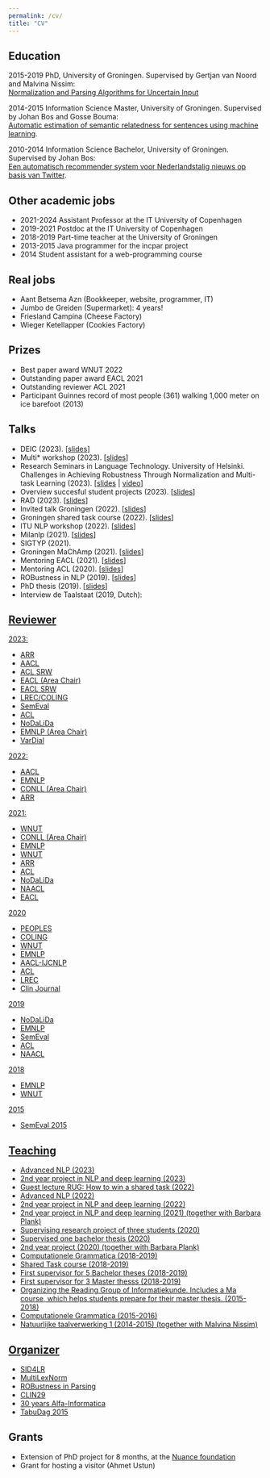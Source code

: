```yaml
---
permalink: /cv/
title: "CV"
---
```


Education
---------

2015-2019 PhD, University of Groningen. Supervised by Gertjan van Noord and Malvina Nissim:  
[Normalization and Parsing Algorithms for Uncertain Input](../doc/thesis.pdf)

2014-2015 Information Science Master, University of Groningen. Supervised by Johan Bos and Gosse Bouma:  
[Automatic estimation of semantic relatedness for sentences using machine learning](../doc/masterthesis.pdf).

2010-2014 Information Science Bachelor, University of Groningen. Supervised by Johan Bos:  
[Een automatisch recommender system voor Nederlandstalig nieuws op basis van Twitter](../doc/bathesis.pdf).

Other academic jobs
-------------------

*   2021-2024 Assistant Professor at the IT University of Copenhagen
*   2019-2021 Postdoc at the IT University of Copenhagen
*   2018-2019 Part-time teacher at the University of Groningen
*   2013-2015 Java programmer for the incpar project
*   2014 Student assistant for a web-programming course

Real jobs
---------

*   Aant Betsema Azn (Bookkeeper, website, programmer, IT)
*   Jumbo de Greiden (Supermarket): 4 years!
*   Friesland Campina (Cheese Factory)
*   Wieger Ketellapper (Cookies Factory)

Prizes
------

*   Best paper award WNUT 2022
*   Outstanding paper award EACL 2021
*   Outstanding reviewer ACL 2021
*   Participant Guinnes record of most people (361) walking 1,000 meter on ice barefoot (2013)

Talks
-------------
* DEIC (2023). \[[slides](../doc/deic2023.pdf)\]
* Multi\* workshop (2023). \[[slides](../doc/multistar2023.pdf)\]
* Research Seminars in Language Technology. University of Helsinki.  Challenges in Achieving Robustness Through Normalization and Multi-task Learning (2023). \[[slides](../doc/helsinki2023.pdf) \| [video](https://unitube.it.helsinki.fi/unitube/embed.html?id=45b4b273-8045-4ba6-955e-c23f71ac40e7)\]
* Overview succesful student projects (2023). \[[slides](../doc/studentprojects2023.pdf)\]
* RAD (2023). \[[slides](../doc/rad2023.tar.gz)\]
* Invited talk Groningen (2022). \[[slides](../doc/groningen2022.pdf)\]
* Groningen shared task course (2022). \[[slides](../doc/sharedtask2022.pdf)\]
* ITU NLP workshop (2022). \[[slides](../doc/itunlp2022.pdf)\]
* Milanlp (2021). \[[slides](../doc/milanlp2021.pdf)\]
* SIGTYP (2021).
* Groningen MaChAmp (2021). \[[slides](../doc/groningen2021.pdf)\]
* Mentoring EACL (2021). \[[slides](../doc/mentoring2021.pdf)\]
* Mentoring ACL (2020). \[[slides](../doc/mentoring2021.pdf)\]
* ROBustness in NLP (2019). \[[slides](../doc/robusntess2019.pdf)\]
* PhD thesis (2019). \[[slides](../doc/phdthesis2019.pdf)\]
* Interview de Taalstaat (2019, Dutch): <a href="https://www.nporadio1.nl/uitzendingen/de-taalstaat/60110a2a-292b-4895-aa02-5c3f7b3328c7/2019-03-30-de-taalstaat">
<!--- * Welcome to ITU -->
<!--- * Beroependag -->
<!--- * Kroegcollege ASCI -->
<!--- CLIN and CMC are missing: https://bitbucket.org/robvanderg/documents/src/master/website/index.htm  -->

Reviewer
--------
2023:
* ARR
* AACL
* ACL SRW
* EACL (Area Chair)
* EACL SRW
* LREC/COLING
* SemEval
* ACL
* NoDaLiDa
* EMNLP (Area Chair)
* VarDial

2022:
*   AACL
*   EMNLP
*   CONLL (Area Chair)
*   ARR 

2021:
*   WNUT
*   CONLL (Area Chair)
*   EMNLP
*   WNUT
*   ARR
*   ACL
*   NoDaLiDa
*   NAACL
*   EACL

2020
*   PEOPLES
*   COLING
*   WNUT
*   EMNLP
*   AACL-IJCNLP
*   ACL
*   LREC
*   Clin Journal

2019
*   NoDaLiDa
*   EMNLP
*   SemEval
*   ACL
*   NAACL

2018
*   EMNLP
*   WNUT

2015
*   SemEval 2015

Teaching
--------

*   Advanced NLP (2023)
*   2nd year project in NLP and deep learning (2023)
*   Guest lecture RUG: How to win a shared task (2022)
*   Advanced NLP (2022)
*   2nd year project in NLP and deep learning (2022)
*   2nd year project in NLP and deep learning (2021) (together with Barbara Plank)
*   Supervising research project of three students (2020)
*   Supervised one bachelor thesis (2020)
*   2nd year project (2020) (together with Barbara Plank)
*   Computationele Grammatica (2018-2019)
*   Shared Task course (2018-2019)
*   First supervisor for 5 Bachelor theses (2018-2019)
*   First supervisor for 3 Master thesss (2018-2019)
*   Organizing the Reading Group of Informatiekunde. Includes a Ma course, which helps students prepare for their master thesis. (2015-2018)
*   Computationele Grammatica (2015-2016)
*   Natuurlijke taalverwerking 1 (2014-2015) (together with Malvina Nissim)

Organizer
---------
*   [SID4LR](https://sites.google.com/view/vardial-2023/shared-tasks)
*   [MultiLexNorm](http://noisy-text.github.io/2021/multi-lexnorm.html)
*   [ROBustness in Parsing](../robustness/)
*   [CLIN29](http://www.let.rug.nl/clin29/)
*   [30 years Alfa-Informatica](http://www.let.rug.nl/30years/)
*   [TabuDag 2015](https://www.let.rug.nl/tabudag/archive/2015)

Grants
------

*   Extension of PhD project for 8 months, at the [Nuance foundation](https://www.nuance.com/about-us/who-we-are.html)
*   Grant for hosting a visitor (Ahmet Ustun)

